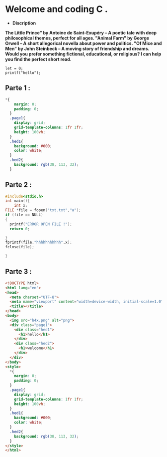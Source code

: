 <style>
   background: #000;
    color: white;
  </style>
# Welcome and coding C .
* **Discription**  

**The Little Prince" by Antoine de Saint-Exupéry – A poetic tale with deep philosophical themes, perfect for all ages.
"Animal Farm" by George Orwell – A short allegorical novella about power and politics.
"Of Mice and Men" by John Steinbeck – A moving story of friendship and dreams.  
Would you prefer something fictional, educational, or religious? I can help you find the perfect short read.**  


 `let = 0;`    
`printf("hello");`
## Parte 1 :
```css
*{
    margin: 0;
    padding: 0;
  }
  .page1{
    display: grid;
    grid-template-columns: 1fr 1fr;
    height: 100vh;
  }
  .hed1{
    background: #000;
    color: white;
  }
  .hed2{
    background: rgb(38, 113, 32);
  }
```
## Parte 2 :

```c
#include<stdio.h>
int main(){
    int x;
FILE *file = fopen("txt.txt","a");
if (file == NULL)
{
  printf("ERROR OPEN FILE !");
  return 0;

}
fprintf(file,"hhhhhhhhhhh",x);
fclose(file);

}

```
## Parte 3 :

```html
<!DOCTYPE html>
<html lang="en">
<head>
  <meta charset="UTF-8">
  <meta name="viewport" content="width=device-width, initial-scale=1.0">
  <title></title>
</head>
<body>
  <img src="h4x.png" alt="png">
  <div class="page1">
    <div class="hed1">
      <h1>hello</h1>
    </div>
    <div class="hed2">
      <h1>welcome</h1>
    </div>
  </div>
</body>
<style>
  *{
    margin: 0;
    padding: 0;
  }
  .page1{
    display: grid;
    grid-template-columns: 1fr 1fr;
    height: 100vh;
  }
  .hed1{
    background: #000;
    color: white;
  }
  .hed2{
    background: rgb(38, 113, 32);
  }
</style>
</html>
```
